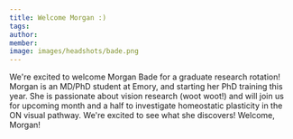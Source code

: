 ```yaml
---
title: Welcome Morgan :)
tags:
author: 
member: 
image: images/headshots/bade.png
---
```


We're excited to welcome Morgan Bade for a graduate research rotation! Morgan is an MD/PhD student at Emory, and starting her PhD training this year.  She is passionate about vision research (woot woot!) and will join us for upcoming month and a half to investigate homeostatic plasticity in the ON visual pathway.  We're excited to see what she discovers!  Welcome, Morgan!
